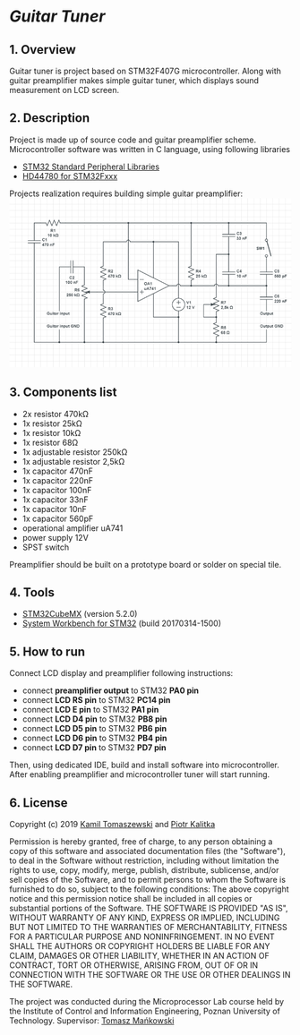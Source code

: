 # *Guitar Tuner*

## 1. Overview
Guitar tuner is project based on STM32F407G microcontroller. Along with guitar preamplifier makes simple guitar tuner, which displays sound measurement on LCD screen.

## 2. Description
Project is made up of source code and guitar preamplifier scheme. Microcontroller software was written in C language, using following libraries

* [STM32 Standard Peripheral Libraries](https://www.st.com/en/embedded-software/stm32-standard-peripheral-libraries.html)
* [HD44780 for STM32Fxxx](http://stm32f4-discovery.net/2015/07/hal-library-15-hd44780-for-stm32fxxx/)

Projects realization requires building simple guitar preamplifier:
![Preamplifier schema](asset/image/preamplifierSchema.png "Preamplifier schema")


## 3. Components list
* 2x resistor 470kΩ
* 1x resistor 25kΩ
* 1x resistor 10kΩ
* 1x resistor 68Ω
* 1x adjustable resistor 250kΩ
* 1x adjustable resistor 2,5kΩ
* 1x capacitor 470nF
* 1x capacitor 220nF
* 1x capacitor 100nF
* 1x capacitor 33nF
* 1x capacitor 10nF
* 1x capacitor 560pF
* operational amplifier uA741
* power supply 12V
* SPST switch

Preamplifier should be built on a prototype board or solder on special tile.

## 4. Tools
* [STM32CubeMX](https://www.st.com/en/development-tools/stm32cubemx.html) (version 5.2.0)
* [System Workbench for STM32](https://www.st.com/en/development-tools/sw4stm32.html) (build 20170314-1500)

## 5. How to run
Connect LCD display and preamplifier following instructions:

* connect **preamplifier output** to STM32 **PA0 pin**
* connect **LCD RS pin** to STM32 **PC14 pin**
* connect **LCD E pin** to STM32 **PA1 pin**
* connect **LCD D4 pin** to STM32 **PB8 pin**
* connect **LCD D5 pin** to STM32 **PB6 pin**
* connect **LCD D6 pin** to STM32 **PB4 pin**
* connect **LCD D7 pin** to STM32 **PD7 pin**

Then, using dedicated IDE, build and install software into microcontroller. After enabling preamplifier and microcontroller tuner will start running.

## 6. License
Copyright (c) 2019 [Kamil Tomaszewski](https://github.com/ktomaszewski) and [Piotr Kalitka](https://github.com/piotrkalitka)

Permission is hereby granted, free of charge, to any person obtaining a copy of this software and associated documentation files (the "Software"), to deal in the Software without restriction, including without limitation the rights to use, copy, modify, merge, publish, distribute, sublicense, and/or sell copies of the Software, and to permit persons to whom the Software is furnished to do so, subject to the following conditions:
The above copyright notice and this permission notice shall be included in all copies or substantial portions of the Software.
THE SOFTWARE IS PROVIDED "AS IS", WITHOUT WARRANTY OF ANY KIND, EXPRESS OR IMPLIED, INCLUDING BUT NOT LIMITED TO THE WARRANTIES OF MERCHANTABILITY, FITNESS FOR A PARTICULAR PURPOSE AND NONINFRINGEMENT. IN NO EVENT SHALL THE AUTHORS OR COPYRIGHT HOLDERS BE LIABLE FOR ANY CLAIM, DAMAGES OR OTHER LIABILITY, WHETHER IN AN ACTION OF CONTRACT, TORT OR OTHERWISE, ARISING FROM, OUT OF OR IN CONNECTION WITH THE SOFTWARE OR THE USE OR OTHER DEALINGS IN THE SOFTWARE.

The project was conducted during the Microprocessor Lab course held by the Institute of Control and Information Engineering, Poznan University of Technology.
Supervisor: [Tomasz Mańkowski](https://github.com/Tomasz-Mankowski)
